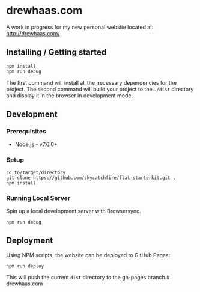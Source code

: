 # drewhaas.com

A work in progress for my new personal website located at:
http://drewhaas.com/

## Installing / Getting started 

```shell
npm install
npm run debug
```

The first command will install all the necessary dependencies for the project. The second command will build your project to the `./dist` directory and display it in the browser in development mode.

## Development

### Prerequisites

- [Node.js](https://nodejs.org/en/) - v7.6.0+

### Setup

```shell
cd to/target/directory
git clone https://github.com/skycatchfire/flat-starterkit.git .
npm install
```

### Running Local Server

Spin up a local development server with Browsersync.

```shell
npm run debug
```

## Deployment

Using NPM scripts, the website can be deployed to GitHub Pages:

```shell
npm run deploy
```

This will push the current `dist` directory to the gh-pages branch.# drewhaas.com
